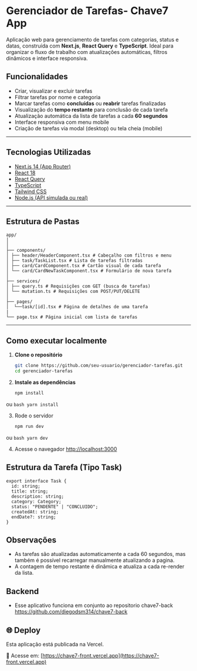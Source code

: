# Gerenciador de Tarefas- Chave7 App

Aplicação web para gerenciamento de tarefas com categorias, status e datas, construída com **Next.js**, **React Query** e **TypeScript**. Ideal para organizar o fluxo de trabalho com atualizações automáticas, filtros dinâmicos e interface responsiva.

## Funcionalidades

- Criar, visualizar e excluir tarefas
- Filtrar tarefas por nome e categoria
- Marcar tarefas como **concluídas** ou **reabrir** tarefas finalizadas
- Visualização do **tempo restante** para conclusão de cada tarefa
- Atualização automática da lista de tarefas a cada **60 segundos**
- Interface responsiva com menu mobile
- Criação de tarefas via modal (desktop) ou tela cheia (mobile)

---

## Tecnologias Utilizadas

- [Next.js 14 (App Router)](https://nextjs.org/)
- [React 18](https://reactjs.org/)
- [React Query](https://tanstack.com/query/v4)
- [TypeScript](https://www.typescriptlang.org/)
- [Tailwind CSS](https://tailwindcss.com/)
- [Node.js (API simulada ou real)](https://nodejs.org/)

---

## Estrutura de Pastas
```
app/
│
│
├── components/
│ ├── header/HeaderComponent.tsx # Cabeçalho com filtros e menu
│ ├── task/TaskList.tsx # Lista de tarefas filtradas
│ ├── card/CardComponent.tsx # Cartão visual de cada tarefa
│ └── card/CardNewTaskComponent.tsx # Formulário de nova tarefa
│
├── services/
│ ├── query.ts # Requisições com GET (busca de tarefas)
│ └── mutation.ts # Requisições com POST/PUT/DELETE
│
├── pages/
│  └──task/[id].tsx # Página de detalhes de uma tarefa
|
└── page.tsx # Página inicial com lista de tarefas
```

---

## Como executar localmente

1. **Clone o repositório**
   ```bash
   git clone https://github.com/seu-usuario/gerenciador-tarefas.git
   cd gerenciador-tarefas
   ```

2. **Instale as dependências**
   ```bash
   npm install
   ```
ou
    ``` bash
    yarn install
    ```

3. Rode o servidor
   ```bash
   npm run dev
   ```
ou
    ``` bash
    yarn dev
    ```

4. Acesse o navegador
    <http://localhost:3000>

## Estrutura da Tarefa (Tipo Task)
```
export interface Task {
  id: string;
  title: string;
  description: string;
  category: Category;
  status: "PENDENTE" | "CONCLUIDO";
  createdAt: string;
  endDate?: string;
}
```

## Observações
- As tarefas são atualizadas automaticamente a cada 60 segundos, mas também é possível recarregar manualmente atualizando a pagina.
- A contagem de tempo restante é dinâmica e atualiza a cada re-render da lista.

## Backend
- Esse aplicativo funciona em conjunto ao repositorio chave7-back <https://github.com/diegodsm314/chave7-back>

## 🌐 Deploy

Esta aplicação está publicada na Vercel.

🔗 Acesse em: [https://chave7-front.vercel.app](https://chave7-front.vercel.app)

